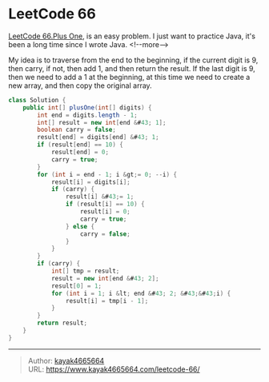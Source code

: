 # LeetCode 66

[LeetCode 66.Plus One](https://leetcode.com/problems/plus-one/description/), is an easy problem. I just want to practice Java, it&#39;s been a long time since I wrote Java.
&lt;!--more--&gt;

My idea is to traverse from the end to the beginning, if the current digit is 9, then carry, if not, then add 1, and then return the result. If the last digit is 9, then we need to add a 1 at the beginning, at this time we need to create a new array, and then copy the original array.

```Java
class Solution {
    public int[] plusOne(int[] digits) {
        int end = digits.length - 1;
        int[] result = new int[end &#43; 1];
        boolean carry = false;
        result[end] = digits[end] &#43; 1;
        if (result[end] == 10) {
            result[end] = 0;
            carry = true;
        }
        for (int i = end - 1; i &gt;= 0; --i) {
            result[i] = digits[i];
            if (carry) {
                result[i] &#43;= 1;
                if (result[i] == 10) {
                    result[i] = 0;
                    carry = true;
                } else {
                    carry = false;
                }
            }
        }
        if (carry) {
            int[] tmp = result;
            result = new int[end &#43; 2];
            result[0] = 1;
            for (int i = 1; i &lt; end &#43; 2; &#43;&#43;i) {
                result[i] = tmp[i - 1];
            }
        }
        return result;
    }
}
```

---

> Author: [kayak4665664](https://github.com/kayak4665664)  
> URL: https://www.kayak4665664.com/leetcode-66/  

